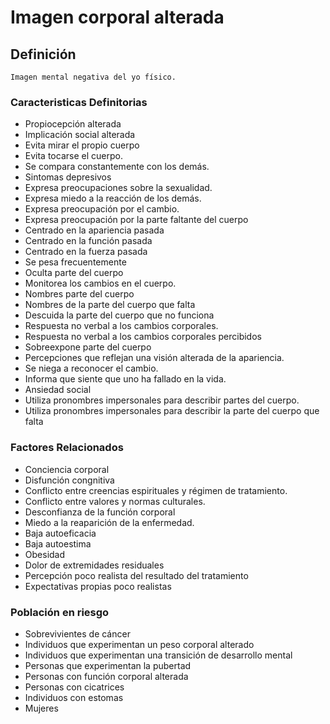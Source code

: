 # Imagen corporal alterada
## Definición
	Imagen mental negativa del yo físico.

### Caracteristicas Definitorias
- Propiocepción alterada   
- Implicación social alterada   
- Evita mirar el propio cuerpo   
- Evita tocarse el cuerpo.   
- Se compara constantemente 
con los demás.   
- Sintomas depresivos   
- Expresa preocupaciones sobre la 
sexualidad.   
- Expresa miedo a la reacción 
de los demás.   
- Expresa preocupación por el 
cambio.   
- Expresa preocupación por la 
parte faltante del cuerpo   
- Centrado en la apariencia pasada   
- Centrado en la función pasada   
- Centrado en la fuerza pasada   
- Se pesa frecuentemente   
- Oculta parte del cuerpo   
- Monitorea los cambios en el 
cuerpo.
- Nombres parte del cuerpo   
- Nombres de la parte del cuerpo 
que falta   
- Descuida la parte del cuerpo 
que no funciona   
- Respuesta no verbal a los 
cambios corporales.   
- Respuesta no verbal a los 
cambios corporales percibidos   
- Sobreexpone parte del cuerpo   
- Percepciones que reflejan una 
visión alterada de la apariencia.   
- Se niega a reconocer el cambio.   
- Informa que siente que uno ha 
fallado en la vida.   
- Ansiedad social   
- Utiliza pronombres 
impersonales para describir 
partes del cuerpo.   
- Utiliza pronombres 
impersonales para describir 
la parte del cuerpo que falta   
 

### Factores Relacionados
- Conciencia corporal   
- Disfunción congnitiva   
- Conflicto entre creencias 
espirituales y régimen de 
tratamiento.   
- Conflicto entre valores y normas 
culturales.   
- Desconfianza de la función 
corporal   
- Miedo a la reaparición de la 
enfermedad.   
- Baja autoeficacia   
- Baja autoestima   
- Obesidad   
- Dolor de extremidades residuales   
- Percepción poco realista del 
resultado del tratamiento   
- Expectativas propias poco realistas  
 

### Población en riesgo
- Sobrevivientes de cáncer   
- Individuos que experimentan un 
peso corporal alterado   
- Individuos que experimentan una 
transición de desarrollo mental   
- Personas que experimentan la 
pubertad   
- Personas con función 
corporal alterada   
- Personas con cicatrices   
- Individuos con estomas   
- Mujeres

